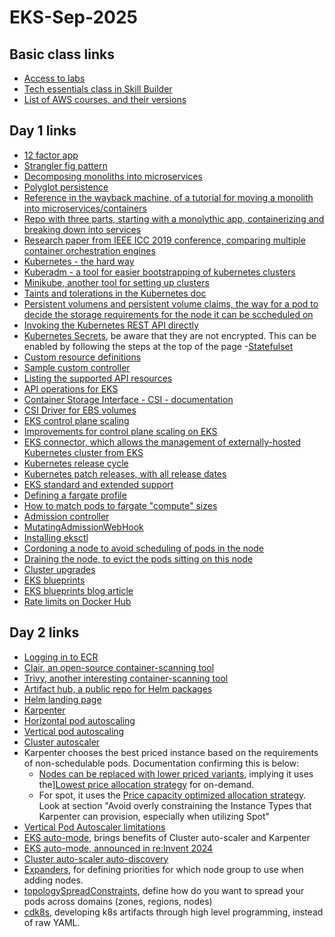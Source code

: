 # EKS-Sep-2025

## Basic class links
- [Access to labs](https://us-east-1.student.classrooms.aws.training/class/ilt%23993gWqWpH418btnNc7ndvY)
- [Tech essentials class in Skill Builder](https://skillbuilder.aws/learn/K8C2FNZM6X/aws-technical-essentials/N7Q3SXQCDY)
- [List of AWS courses, and their versions](https://releases.awstc.com/?language=EN)

## Day 1 links
- [12 factor app](https://12factor.net/)
- [Strangler fig pattern](https://martinfowler.com/bliki/StranglerFigApplication.html)
- [Decomposing monoliths into microservices](https://docs.aws.amazon.com/prescriptive-guidance/latest/modernization-decomposing-monoliths/welcome.html)
- [Polyglot persistence](https://martinfowler.com/bliki/PolyglotPersistence.html)
- [Reference in the wayback machine, of a tutorial for moving a monolith into microservices/containers](https://web.archive.org/web/20250702025423/https://aws.amazon.com/tutorials/break-monolith-app-microservices-ecs-docker-ec2/)
- [Repo with three parts, starting with a monolythic app, containerizing and breaking down into services](https://github.com/awslabs/amazon-ecs-nodejs-microservices) 
- [Research paper from IEEE ICC 2019 conference, comparing multiple container orchestration engines](https://isamaljawarneh.github.io/pubs/ICC19.pdf)
- [Kubernetes - the hard way](https://github.com/kelseyhightower/kubernetes-the-hard-way)
- [Kuberadm - a tool for easier bootstrapping of kubernetes clusters](https://kubernetes.io/docs/reference/setup-tools/kubeadm/)
- [Minikube, another tool for setting up clusters](https://minikube.sigs.k8s.io/docs/)
- [Taints and tolerations in the Kubernetes doc](https://kubernetes.io/docs/concepts/scheduling-eviction/taint-and-toleration/)
- [Persistent volumens and persistent volume claims, the way for a pod to decide the storage requirements for the node it can be sccheduled on](https://kubernetes.io/docs/concepts/storage/persistent-volumes/)
- [Invoking the Kubernetes REST API directly](https://kubernetes.io/docs/tasks/administer-cluster/access-cluster-api/)
- [Kubernetes Secrets](https://kubernetes.io/docs/concepts/configuration/secret/), be aware that they are not encrypted. This can be enabled by following the steps at the top of the page
-[Statefulset](https://kubernetes.io/docs/concepts/workloads/controllers/statefulset/)
- [Custom resource definitions](https://kubernetes.io/docs/tasks/extend-kubernetes/custom-resources/custom-resource-definitions/)
- [Sample custom controller](https://github.com/kubernetes/sample-controller/tree/master)
- [Listing the supported API resources](https://kubernetes.io/docs/reference/kubectl/generated/kubectl_api-resources/)
- [API operations for EKS](https://docs.aws.amazon.com/cli/latest/reference/eks/)
- [Container Storage Interface - CSI - documentation](https://kubernetes-csi.github.io/docs/)
- [CSI Driver for EBS volumes](https://github.com/kubernetes-sigs/aws-ebs-csi-driver)
- [EKS control plane scaling](https://docs.aws.amazon.com/eks/latest/best-practices/scale-control-plane.html)
- [Improvements for control plane scaling on EKS](https://aws.amazon.com/blogs/containers/amazon-eks-control-plane-auto-scaling-enhancements-improve-speed-by-4x/)
- [EKS connector, which allows the management of externally-hosted Kubernetes cluster from EKS](https://eksctl.io/usage/eks-connector/)
- [Kubernetes release cycle](https://kubernetes.io/releases/release/#the-release-cycle)
- [Kubernetes patch releases, with all release dates](https://kubernetes.io/releases/patch-releases/)
- [EKS standard and extended support](https://docs.aws.amazon.com/eks/latest/userguide/kubernetes-versions.html)
- [Defining a fargate profile](https://docs.aws.amazon.com/eks/latest/userguide/fargate-profile.html)
- [How to match pods to fargate "compute" sizes](https://docs.aws.amazon.com/eks/latest/userguide/fargate-pod-configuration.html)
- [Admission controller](https://kubernetes.io/docs/reference/access-authn-authz/admission-controllers/)
- [MutatingAdmissionWebHook](https://kubernetes.io/docs/reference/access-authn-authz/admission-controllers/#mutatingadmissionwebhook)
- [Installing eksctl](https://eksctl.io/installation/)
- [Cordoning a node to avoid scheduling of pods in the node](kubernetes.io/docs/reference/kubectl/generated/kubectl_cordon/)
- [Draining the node, to evict the pods sitting on this node](https://kubernetes.io/docs/reference/kubectl/generated/kubectl_drain/)
- [Cluster upgrades](https://docs.aws.amazon.com/eks/latest/best-practices/cluster-upgrades.html)
- [EKS blueprints](https://github.com/aws-ia/terraform-aws-eks-blueprints)
- [EKS blueprints blog article](https://aws.amazon.com/blogs/containers/bootstrapping-clusters-with-eks-blueprints/)
- [Rate limits on Docker Hub](https://aws.amazon.com/blogs/containers/advice-for-customers-dealing-with-docker-hub-rate-limits-and-a-coming-soon-announcement/)

## Day 2 links
- [Logging in to ECR](https://docs.aws.amazon.com/AmazonECR/latest/userguide/registry_auth.html)
- [Clair, an open-source container-scanning tool](https://github.com/quay/clair?tab=readme-ov-file)
- [Trivy, another interesting container-scanning tool](https://github.com/aquasecurity/trivy)
- [Artifact hub, a public repo for Helm packages](https://artifacthub.io/)
- [Helm landing page](https://helm.sh/)
- [Karpenter](https://karpenter.sh/)
- [Horizontal pod autoscaling](https://kubernetes.io/docs/tasks/run-application/horizontal-pod-autoscale/)
- [Vertical pod autoscaling](https://github.com/kubernetes/autoscaler/tree/9f87b78df0f1d6e142234bb32e8acbd71295585a/vertical-pod-autoscaler)
- [Cluster autoscaler](https://github.com/kubernetes/autoscaler/tree/master/cluster-autoscaler)
- Karpenter chooses the best priced instance based on the requirements of non-schedulable pods. Documentation confirming this is below:
  - [Nodes can be replaced with lower priced variants](https://karpenter.sh/docs/concepts/disruption/), implying it uses the][Lowest price allocation strategy](https://docs.aws.amazon.com/AWSEC2/latest/UserGuide/ec2-fleet-allocation-strategy.html#ec2-fleet-allocation-strategies-for-on-demand-instances) for on-demand.
  - For spot, it uses the [Price capacity optimized allocation strategy](https://docs.aws.amazon.com/eks/latest/best-practices/karpenter.html). Look at section "Avoid overly constraining the Instance Types that Karpenter can provision, especially when utilizing Spot"
- [Vertical Pod Autoscaler limitations](https://github.com/kubernetes/autoscaler/blob/master/vertical-pod-autoscaler/docs/known-limitations.md)
- [EKS auto-mode](https://docs.aws.amazon.com/eks/latest/best-practices/automode.html), brings benefits of Cluster auto-scaler and Karpenter
- [EKS auto-mode, announced in re:Invent 2024](https://repost.aws/articles/ARD5LNyUs0SU62qRQcI-fV6A/aws-re-invent-2024-automate-your-entire-kubernetes-cluster-with-amazon-eks-auto-mode)
- [Cluster auto-scaler auto-discovery](https://github.com/kubernetes/autoscaler/tree/master/cluster-autoscaler/cloudprovider/aws#auto-discovery-setup)
- [Expanders](https://github.com/kubernetes/autoscaler/blob/master/cluster-autoscaler/FAQ.md#what-are-expanders), for defining priorities for which node group to use when adding nodes.
- [topologySpreadConstraints](https://kubernetes.io/docs/concepts/scheduling-eviction/topology-spread-constraints/), define how do you want to spread your pods across domains (zones, regions, nodes)
- [cdk8s](https://cdk8s.io/), developing k8s artifacts through high level programming, instead of raw YAML.
